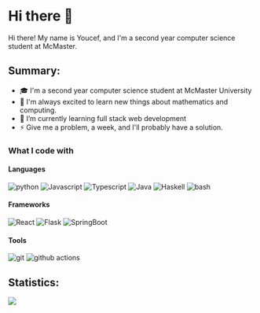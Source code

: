 # Hi there 👋

Hi there! My name is Youcef, and I'm a second year computer science student at McMaster.

## Summary:

- 🎓 I'm a second year computer science student at McMaster University
- 🔭 I'm always excited to learn new things about mathematics and computing. 
- 🌱 I’m currently learning full stack web development
- ⚡ Give me a problem, a week, and I'll probably have a solution.


### What I code with
#### Languages
<p>
    <img alt="python" src="https://img.shields.io/badge/-python-306998?style=flat-square&logo=python&logoColor=white" />
    <img alt="Javascript" src="https://img.shields.io/badge/-JavaScript-e0b428?style=flat-square&logo=Javascript&logoColor=white" />
    <img alt="Typescript" src="https://img.shields.io/badge/-Typescript-0ea5e9?style=flat-square&logo=Typescript&logoColor=white" />
    <img alt="Java" src="https://img.shields.io/badge/-Java-ED8B00?style=flat-square&logo=Java&logoColor=white" />
    <img alt="Haskell" src="https://img.shields.io/badge/-Haskell-5D4F85?style=flat-square&logo=haskell&logoColor=white" />
    <img alt="bash" src="https://img.shields.io/badge/-bash-4EAA25?style=flat-square&logo=GNU-bash&logoColor=white" />
</p>

#### Frameworks
<p>
    <img alt="React" src="https://img.shields.io/badge/-React-45b8d8?style=flat-square&logo=react&logoColor=white" />
    <img alt="Flask" src="https://img.shields.io/badge/-Flask-0D7963?style=flat-square&logo=flask&logoColor=white" />
    <img alt="SpringBoot" src="https://img.shields.io/badge/-Spring Boot-6db33f?style=flat-square&logo=spring&logoColor=white" />
</p>

#### Tools
<p>
    <img alt="git" src="https://img.shields.io/badge/-Git-F05032?style=flat-square&logo=git&logoColor=white" />
    <img alt="github actions" src="https://img.shields.io/badge/-Github_Actions-2088AA?style=flat-square&logo=github-actions&logoColor=white" />

</p>


## Statistics:

<img align="center" src="https://github-readme-stats.vercel.app/api?username=youcefs21&theme=tokyonight" />


<!---
youcefs21/youcefs21 is a ✨ special ✨ repository because its `README.md` (this file) appears on your GitHub profile. 
You can click the Preview link to take a look at your changes.
--->
